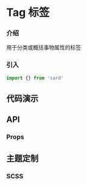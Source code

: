 # Tag 标签

### 介绍

用于分类或概括事物属性的标签

### 引入

```js
import {} from 'sard'
```

## 代码演示

## API

### Props

## 主题定制

### SCSS

```scss

```
